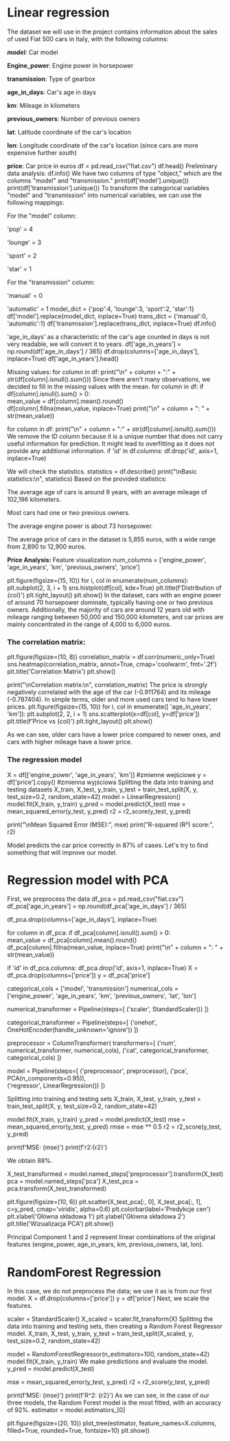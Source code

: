 # Linear regression
The dataset we will use in the project contains information about the sales of used Fiat 500 cars in Italy, with the following columns:

***model***:  Car model

**Engine_power**: Engine power in horsepower

**transmission**: Type of gearbox

**age_in_days**: Car's age in days

**km**: Mileage in kilometers

**previous_owners**: Number of previous owners

**lat**: Latitude coordinate of the car's location

**lon**: Longitude coordinate of the car's location (since cars are more expensive further south)

**price**: Car price in euros
df = pd.read_csv("fiat.csv")
df.head()
Preliminary data analysis:
df.info()
We have two columns of type "object," which are the columns "model" and "transmission."
print(df['model'].unique())
print(df['transmission'].unique())
To transform the categorical variables "model" and "transmission" into numerical variables, we can use the following mappings:

For the "model" column:

'pop' = 4

'lounge' = 3

'sport' = 2

'star' = 1

For the "transmission" column:

'manual' = 0

'automatic' = 1
model_dict = {'pop':4, 'lounge':3, 'sport':2, 'star':1}
df['model'].replace(model_dict, inplace=True)
trans_dict = {'manual':0, 'automatic':1}
df['transmission'].replace(trans_dict, inplace=True)
df.info()

'age_in_days' as a characteristic of the car's age counted in days is not very readable, we will convert it to years.
df['age_in_years'] = np.round(df['age_in_days'] / 365)
df.drop(columns=['age_in_days'], inplace=True)
df['age_in_years'].head()

Missing values:
for column in df:
    print("\n" + column + ":" + str(df[column].isnull().sum()))
Since there aren't many observations, we decided to fill in the missing values with the mean.
for column in df:
    if df[column].isnull().sum() > 0:  
        mean_value = df[column].mean().round()  
        df[column].fillna(mean_value, inplace=True)
        print("\n" + column + ": " + str(mean_value))


for column in df:
    print("\n" + column + ":" + str(df[column].isnull().sum()))
We remove the ID column because it is a unique number that does not carry useful information for prediction. It might lead to overfitting as it does not provide any additional information.
if 'id' in df.columns:
    df.drop('id', axis=1, inplace=True)

We will check the statistics.
statistics = df.describe()
print("\nBasic statistics:\n", statistics)
Based on the provided statistics:

The average age of cars is around 9 years, with an average mileage of 102,196 kilometers.

Most cars had one or two previous owners.

The average engine power is about 73 horsepower.

The average price of cars in the dataset is 5,855 euros, with a wide range from 2,890 to 12,900 euros.


**Price Analysis:**
Feature visualization
num_columns = ['engine_power', 'age_in_years', 'km', 'previous_owners', 'price']

plt.figure(figsize=(15, 10))
for i, col in enumerate(num_columns):
    plt.subplot(2, 3, i + 1)
    sns.histplot(df[col], kde=True)
    plt.title(f'Distribution of {col}')
plt.tight_layout()
plt.show()
In the dataset, cars with an engine power of around 70 horsepower dominate, typically having one or two previous owners. Additionally, the majority of cars are around 12 years old with mileage ranging between 50,000 and 150,000 kilometers, and car prices are mainly concentrated in the range of 4,000 to 6,000 euros.
### The correlation matrix:
plt.figure(figsize=(10, 8))
correlation_matrix = df.corr(numeric_only=True)
sns.heatmap(correlation_matrix, annot=True, cmap='coolwarm', fmt='.2f')
plt.title('Correlation Matrix')
plt.show()

print("\nCorrelation matrix:\n", correlation_matrix)
The price is strongly negatively correlated with the age of the car (-0.911764) and its mileage (-0.787404). In simple terms, older and more used cars tend to have lower prices.
plt.figure(figsize=(15, 10))
for i, col in enumerate([ 'age_in_years', 'km']):
    plt.subplot(2, 2, i + 1)
    sns.scatterplot(x=df[col], y=df['price'])
    plt.title(f'Price vs {col}')
plt.tight_layout()
plt.show()

As we can see, older cars have a lower price compared to newer ones, and cars with higher mileage have a lower price.
### The regression model
X = df[['engine_power', 'age_in_years', 'km']] #zmienne wejściowe
y = df['price'].copy() #zmienna wyjściowa
Splitting the data into training and testing datasets
X_train, X_test, y_train, y_test = train_test_split(X, y, test_size=0.2, random_state=42)
model = LinearRegression()
model.fit(X_train, y_train)
y_pred = model.predict(X_test)
mse = mean_squared_error(y_test, y_pred)
r2 = r2_score(y_test, y_pred)

print("\nMean Squared Error (MSE):", mse)
print("R-squared (R²) score:", r2)

Model predicts the car price correctly in 87% of cases. Let's try to find something that will improve our model.
# Regression model with PCA
First, we preprocess the data
df_pca = pd.read_csv("fiat.csv")
df_pca['age_in_years'] = np.round(df_pca['age_in_days'] / 365)

df_pca.drop(columns=['age_in_days'], inplace=True)

for column in df_pca:
    if df_pca[column].isnull().sum() > 0:  
        mean_value = df_pca[column].mean().round()  
        df_pca[column].fillna(mean_value, inplace=True)
        print("\n" + column + ": " + str(mean_value))


if 'id' in df_pca.columns:
    df_pca.drop('id', axis=1, inplace=True)
X = df_pca.drop(columns=['price'])
y = df_pca['price']

categorical_cols = ['model', 'transmission']
numerical_cols = ['engine_power', 'age_in_years', 'km', 'previous_owners', 'lat', 'lon']

numerical_transformer = Pipeline(steps=[
    ('scaler', StandardScaler())
])

categorical_transformer = Pipeline(steps=[
    ('onehot', OneHotEncoder(handle_unknown='ignore'))
])

preprocessor = ColumnTransformer(
    transformers=[
        ('num', numerical_transformer, numerical_cols),
        ('cat', categorical_transformer, categorical_cols)
    ])

model = Pipeline(steps=[
    ('preprocessor', preprocessor),
    ('pca', PCA(n_components=0.95)),  
    ('regressor', LinearRegression())
])

Splitting into training and testing sets
X_train, X_test, y_train, y_test = train_test_split(X, y, test_size=0.2, random_state=42)

model.fit(X_train, y_train)
y_pred = model.predict(X_test)
mse = mean_squared_error(y_test, y_pred)
rmse = mse ** 0.5
r2 = r2_score(y_test, y_pred)

print(f'MSE: {mse}')
print(f'r2:{r2}')

We obtain 88%.

X_test_transformed = model.named_steps['preprocessor'].transform(X_test)
pca = model.named_steps['pca']
X_test_pca = pca.transform(X_test_transformed)

plt.figure(figsize=(10, 6))
plt.scatter(X_test_pca[:, 0], X_test_pca[:, 1], c=y_pred, cmap='viridis', alpha=0.6)
plt.colorbar(label='Predykcje cen')
plt.xlabel('Główna składowa 1')
plt.ylabel('Główna składowa 2')
plt.title('Wizualizacja PCA')
plt.show()

Principal Component 1 and 2 represent linear combinations of the original features (engine_power, age_in_years, km, previous_owners, lat, lon).
# RandomForest Regression

In this case, we do not preprocess the data; we use it as is from our first model.
X = df.drop(columns=['price'])
y = df['price']
Next, we scale the features.







scaler = StandardScaler()
X_scaled = scaler.fit_transform(X)
Splitting the data into training and testing sets, then creating a Random Forest Regressor model.
X_train, X_test, y_train, y_test = train_test_split(X_scaled, y, test_size=0.2, random_state=42)

model = RandomForestRegressor(n_estimators=100, random_state=42)
model.fit(X_train, y_train)
We make predictions and evaluate the model.
y_pred = model.predict(X_test)

mse = mean_squared_error(y_test, y_pred)
r2 = r2_score(y_test, y_pred)

print(f'MSE: {mse}')
print(f'R^2: {r2}')
As we can see, in the case of our three models, the Random Forest model is the most fitted, with an accuracy of 92%.
estimator = model.estimators_[0]

plt.figure(figsize=(20, 10))
plot_tree(estimator, feature_names=X.columns, filled=True, rounded=True, fontsize=10)
plt.show()
